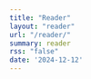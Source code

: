 ```yaml
---
title: "Reader"
layout: "reader"
url: "/reader/"
summary: reader
rss: "false"
date: '2024-12-12'
---
```

